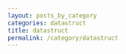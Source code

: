 ```yaml
---
layout: posts_by_category
categories: datastruct
title: datastruct
permalink: /category/datastruct
---
```

